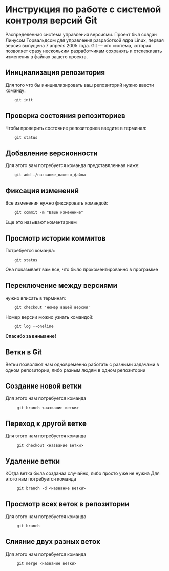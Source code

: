 # **Инструкция по работе с системой контроля версий Git**

Распределённая система управления версиями. Проект был создан Линусом Торвальдсом для управления разработкой ядра Linux, первая версия выпущена 7 апреля 2005 года. Git — это система, которая позволяет сразу нескольким разработчикам сохранять и отслеживать изменения в файлах вашего проекта.

## Инициализация репозитория
Для того что бы инициализировать ваш репозиторий нужно ввести команду:
        
        git init


## Проверка состояния репозиториев
Чтобы проверить состояние репозиториев введите в терминал:

        git status

## Добавление версионности
Для этого вам потребуется команда представлленная ниже:
        
        git add ./название_вашего_файла


## Фиксация изменений
Все изменения нужно фиксировать командой:

        git commit -m "Ваше изменение"
Еще это называют коментарием


## Просмотр истории коммитов
Потребуется команда:

        git status
Она показывает вам все, что было прокоментированно в программе

## Переключение между версиями
нужно вписать в терминал:
        
        git checkout 'номер вашей версии'
Номер версии можно узнать командой:

        git log --oneline

**Спасибо за внимание!**

## Ветки в Git 
Ветки позволяют нам одновременно работать с разными задачами в одном репозитории, либо разным людям в одном репозитории

## Создание новой ветки
Для этого нам потребуется команда

         git branch <название ветки>

## Переход к другой ветке
Для этого нам потребуется команда

         git checkout <название ветки>

## Удаление ветки
КОгда ветка была созданаа случайно, либо просто уже не нужна
Для этого нам потребуется команда

         git branch -d <название ветки>
## Просмотр всех веток в репозитории
Для этого нам потребуется команда

         git branch
## Слияние двух разных веток
Для этого нам потребуется команда

         git merge <название ветки>
      